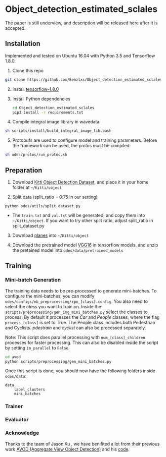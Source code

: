 # Object_detection_estimated_sclales

The paper is still underview, and description will be released here after it is accepted.

## Installation
Implemented and tested on Ubuntu 16.04 with Python 3.5 and Tensorflow 1.8.0.

1. Clone this repo
```bash
git clone https://github.com/Benzlxs/Object_detection_estimated_sclales --recurse-submodules
```
2. Install [tensorflow-1.8.0](https://www.tensorflow.org/install/)

3. Install Python dependencies
    ```bash
    cd Object_detection_estimated_sclales
    pip3 install -r requirements.txt
    ```

4. Compile integral image library in wavedata
```bash
sh scripts/install/build_integral_image_lib.bash
```

5. Protobufs are used to configure model and training parameters. Before the framework can be used, the protos must be compiled:
```bash
sh odes/protos/run_protoc.sh
```


## Preparation
1. Download [Kitti Object Detection Dataset](http://www.cvlibs.net/datasets/kitti/eval_object.php?obj_benchmark=3d), and place it in your home folder at `~/Kitti/object`

2. Split data (split_ratio = 0.75 in our setting)
```
python odes/utils/split_dataset.py
```
- The `train.txt` and `val.txt` will be generated, and copy them into `~/Kitti/object`. If you want to try other split ratio, adjust split_ratio in split_dataset.py

3. Download [planes](https://drive.google.com/drive/folders/1c5z3NqoLw78NvGWoF_3MBnIsyRI41xSP?usp=sharing) into `~/Kitti/object`

4. Download the pretrained model [VGG16](http://download.tensorflow.org/models/vgg_16_2016_08_28.tar.gz) in tensorflow models, and unzip the pretained model into `odes/data/pretrained_models`

## Training
### Mini-batch Generation
The training data needs to be pre-processed to generate mini-batches. To configure the mini-batches, you can modify `odes/configs/mb_preprocessing/rpn_[class].config`. You also need to select the *class* you want to train on. Inside the `scripts/preprocessing/gen_img_mini_batches.py` select the classes to process. By default it processes the *Car* and *People* classes, where the flag `process_[class]` is set to True. The People class includes both Pedestrian and Cyclists. *pdestrain* and *cyclist* can also be processed separately.

Note: This script does parallel processing with `num_[class]_children` processes for faster processing. This can also be disabled inside the script by setting `in_parallel` to `False`.

```bash
cd avod
python scripts/preprocessing/gen_mini_batches.py
```

Once this script is done, you should now have the following folders inside `odes/data`:
```
data
    label_clusters
    mini_batches
```
### Trainer

### Evaluator

### Acknowledge
Thanks to the team of Jason Ku , we have benifited a lot from their previous work [AVOD (Aggregate View Object Detection)](https://arxiv.org/abs/1712.02294) and his [code](https://github.com/kujason/avod).

